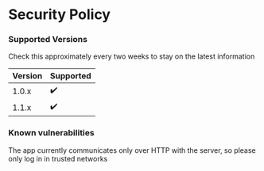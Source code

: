 # Security Policy

### Supported Versions

Check this approximately every two weeks to stay on the latest information

| Version | Supported          |
| ------- | ------------------ |
| 1.0.x   | ✔️                |
| 1.1.x   | ✔️                |

### Known vulnerabilities

The app currently communicates only over HTTP with the server, so please only log in in trusted networks
